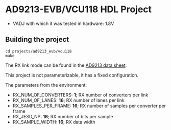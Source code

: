 <!-- no_build_example, no_no_os, no_dts -->

# AD9213-EVB/VCU118 HDL Project

- VADJ with which it was tested in hardware: 1.8V

## Building the project

```
cd projects/ad9213_evb/vcu118
make
```

The RX link mode can be found in the [AD9213 data sheet](https://www.analog.com/media/en/technical-documentation/data-sheets/AD9213.pdf).

This project is not parameterizable, it has a fixed configuration.

The parameters from the environment:

- RX_NUM_OF_CONVERTERS: **1**; RX number of converters per link
- RX_NUM_OF_LANES: **16**; RX number of lanes per link
- RX_SAMPLES_PER_FRAME: **16**; RX number of samples per converter per frame
- RX_JESD_NP: **16**; RX number of bits per sample
- RX_SAMPLE_WIDTH: **16**; RX data width
